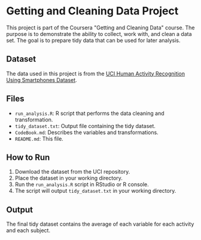 # Getting and Cleaning Data Project

This project is part of the Coursera "Getting and Cleaning Data" course. The purpose is to demonstrate the ability to collect, work with, and clean a data set. The goal is to prepare tidy data that can be used for later analysis.

## Dataset

The data used in this project is from the [UCI Human Activity Recognition Using Smartphones Dataset](https://archive.ics.uci.edu/ml/datasets/human+activity+recognition+using+smartphones).

## Files

- `run_analysis.R`: R script that performs the data cleaning and transformation.
- `tidy_dataset.txt`: Output file containing the tidy dataset.
- `CodeBook.md`: Describes the variables and transformations.
- `README.md`: This file.

## How to Run

1. Download the dataset from the UCI repository.
2. Place the dataset in your working directory.
3. Run the `run_analysis.R` script in RStudio or R console.
4. The script will output `tidy_dataset.txt` in your working directory.

## Output

The final tidy dataset contains the average of each variable for each activity and each subject.
